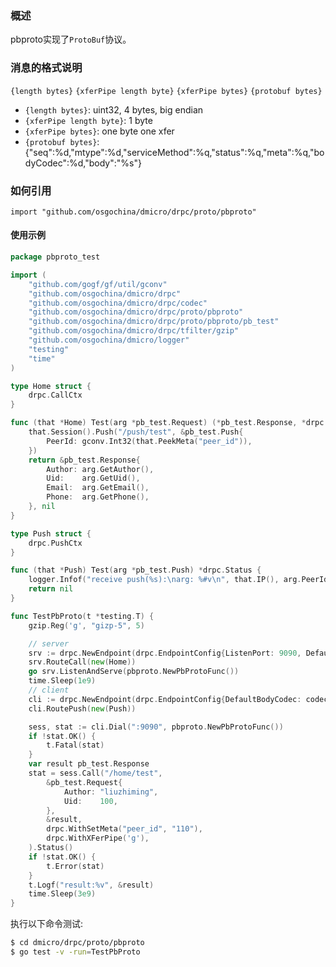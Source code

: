 ### 概述

pbproto实现了`ProtoBuf`协议。

### 消息的格式说明

`{length bytes}` `{xferPipe length byte}` `{xferPipe bytes}` `{protobuf bytes}`

- `{length bytes}`: uint32, 4 bytes, big endian
- `{xferPipe length byte}`: 1 byte
- `{xferPipe bytes}`: one byte one xfer
- `{protobuf bytes}`: {"seq":%d,"mtype":%d,"serviceMethod":%q,"status":%q,"meta":%q,"bodyCodec":%d,"body":"%s"}

### 如何引用

`import "github.com/osgochina/dmicro/drpc/proto/pbproto"`

#### 使用示例

```go
package pbproto_test

import (
	"github.com/gogf/gf/util/gconv"
	"github.com/osgochina/dmicro/drpc"
	"github.com/osgochina/dmicro/drpc/codec"
	"github.com/osgochina/dmicro/drpc/proto/pbproto"
	"github.com/osgochina/dmicro/drpc/proto/pbproto/pb_test"
	"github.com/osgochina/dmicro/drpc/tfilter/gzip"
	"github.com/osgochina/dmicro/logger"
	"testing"
	"time"
)

type Home struct {
	drpc.CallCtx
}

func (that *Home) Test(arg *pb_test.Request) (*pb_test.Response, *drpc.Status) {
	that.Session().Push("/push/test", &pb_test.Push{
		PeerId: gconv.Int32(that.PeekMeta("peer_id")),
	})
	return &pb_test.Response{
		Author: arg.GetAuthor(),
		Uid:    arg.GetUid(),
		Email:  arg.GetEmail(),
		Phone:  arg.GetPhone(),
	}, nil
}

type Push struct {
	drpc.PushCtx
}

func (that *Push) Test(arg *pb_test.Push) *drpc.Status {
	logger.Infof("receive push(%s):\narg: %#v\n", that.IP(), arg.PeerId)
	return nil
}

func TestPbProto(t *testing.T) {
	gzip.Reg('g', "gizp-5", 5)

	// server
	srv := drpc.NewEndpoint(drpc.EndpointConfig{ListenPort: 9090, DefaultBodyCodec: codec.NameProtobuf})
	srv.RouteCall(new(Home))
	go srv.ListenAndServe(pbproto.NewPbProtoFunc())
	time.Sleep(1e9)
	// client
	cli := drpc.NewEndpoint(drpc.EndpointConfig{DefaultBodyCodec: codec.NameProtobuf})
	cli.RoutePush(new(Push))

	sess, stat := cli.Dial(":9090", pbproto.NewPbProtoFunc())
	if !stat.OK() {
		t.Fatal(stat)
	}
	var result pb_test.Response
	stat = sess.Call("/home/test",
		&pb_test.Request{
			Author: "liuzhiming",
			Uid:    100,
		},
		&result,
		drpc.WithSetMeta("peer_id", "110"),
		drpc.WithXFerPipe('g'),
	).Status()
	if !stat.OK() {
		t.Error(stat)
	}
	t.Logf("result:%v", &result)
	time.Sleep(3e9)
}

```


执行以下命令测试:

```sh
$ cd dmicro/drpc/proto/pbproto
$ go test -v -run=TestPbProto
```